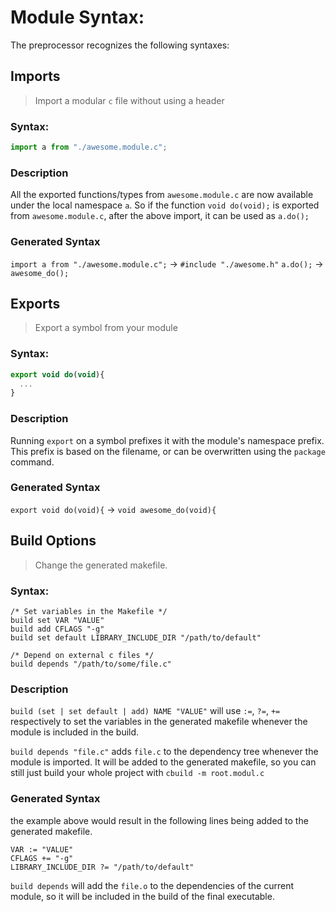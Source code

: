 # Module Syntax:

The preprocessor recognizes the following syntaxes:

## Imports
> Import a modular `c` file without using a header

### Syntax:

```javascript
import a from "./awesome.module.c";
```

### Description
All the exported functions/types from `awesome.module.c` are now available
under the local namespace `a`. So if the function `void do(void);` is
exported from `awesome.module.c`, after the above import, it can be used
as `a.do();`

### Generated Syntax

`import a from "./awesome.module.c";` -> `#include "./awesome.h"`
`a.do();` -> `awesome_do();`



## Exports
> Export a symbol from your module

### Syntax:
```javascript
export void do(void){
  ...
}
```

### Description
Running `export` on a symbol prefixes it with
the module's namespace prefix. This prefix is based on the filename, or can be overwritten using the `package` command.

### Generated Syntax

`export void do(void){` -> `void awesome_do(void){`


## Build Options
> Change the generated makefile.

### Syntax:
```
/* Set variables in the Makefile */
build set VAR "VALUE"
build add CFLAGS "-g"
build set default LIBRARY_INCLUDE_DIR "/path/to/default"

/* Depend on external c files */
build depends "/path/to/some/file.c"
```

### Description
`build (set | set default | add) NAME "VALUE"` will use `:=`, `?=`, `+=` respectively to set the variables in the
generated makefile whenever the module is included in the build.

`build depends "file.c"` adds `file.c` to the dependency tree whenever the module is imported. It will be added to the
generated makefile, so you can still just build your whole project with `cbuild -m root.modul.c`

### Generated Syntax
the example above would result in the following lines being added to the generated makefile.
```make
VAR := "VALUE"
CFLAGS += "-g"
LIBRARY_INCLUDE_DIR ?= "/path/to/default"
```

`build depends` will add the `file.o` to the dependencies of the current module, so it will be included in the build of
the final executable.


